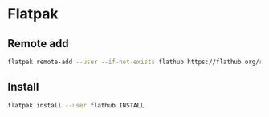 # Flatpak

## Remote add
  ```bash
  flatpak remote-add --user --if-not-exists flathub https://flathub.org/repo/flathub.flatpakrepo
  ```

## Install
  ```bash
  flatpak install --user flathub INSTALL
  ```
